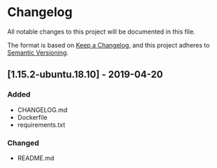 # Changelog
All notable changes to this project will be documented in this file.

The format is based on [Keep a Changelog](https://keepachangelog.com/en/1.0.0/),
and this project adheres to [Semantic Versioning](https://semver.org/spec/v2.0.0.html).

## [1.15.2-ubuntu.18.10] - 2019-04-20

### Added
- CHANGELOG.md
- Dockerfile
- requirements.txt

### Changed
- README.md
